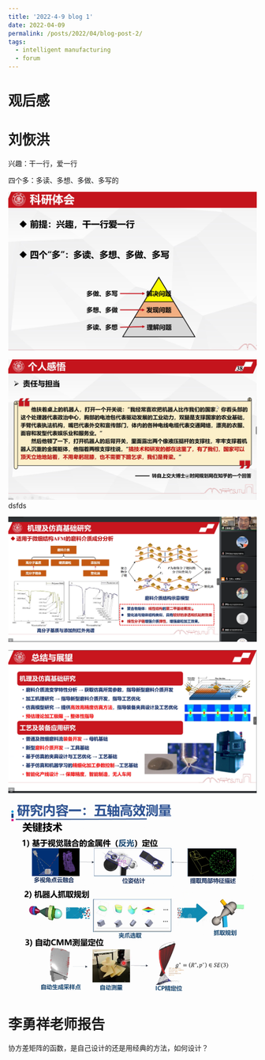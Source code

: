 ```yaml
---
title: '2022-4-9 blog 1'
date: 2022-04-09
permalink: /posts/2022/04/blog-post-2/
tags:
  - intelligent manufacturing
  - forum
---
```


# 观后感
# 刘恢洪
兴趣：干一行，爱一行

四个多：多读、多想、多做、多写的

![](/images/2022-04-09-10-52-46.png)

![](/images/2022-04-09-10-57-44.png)
dsfds

![](/images/20220409132608.png)  

![](/images/20220409134706.png)  

![](/images/20220409150253.png)  

# 李勇祥老师报告
协方差矩阵的函数，是自己设计的还是用经典的方法，如何设计？
